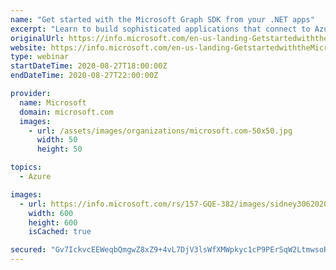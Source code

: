 ```yaml
---
name: "Get started with the Microsoft Graph SDK from your .NET apps"
excerpt: "Learn to build sophisticated applications that connect to Azure services or the Microsoft Graph."
originalUrl: https://info.microsoft.com/en-us-landing-GetstartedwiththeMicrosoftGraphSDKfromyourNETapps-none.html?ls=Website&lsd=AzureWebsite
website: https://info.microsoft.com/en-us-landing-GetstartedwiththeMicrosoftGraphSDKfromyourNETapps-none.html?ls=Website&lsd=AzureWebsite
type: webinar
startDateTime: 2020-08-27T18:00:00Z
endDateTime: 2020-08-27T22:00:00Z

provider:
  name: Microsoft
  domain: microsoft.com
  images:
    - url: /assets/images/organizations/microsoft.com-50x50.jpg
      width: 50
      height: 50

topics:
  - Azure

images:
  - url: https://info.microsoft.com/rs/157-GQE-382/images/sidney3062020163337.jpg
    width: 600
    height: 600
    isCached: true

secured: "Gv7IckvcEEWeqbQmgwZ8xZ9+4vL7DjV3lsWfXMWpkyc1cP9PErSqW2LtmwsoRB7XwyuLF7Bb98onMYmdn89VBO8Lxkza7A2HLm12vCL6d/sntgk5GLRKQFSnjaZrAFKQtSzeeu4Rl/3bxYWcuIFaX6Y+oohhzWRT7B3tMz6Jpn1q48RiKnDIFFwzmcvdjJBZzQUwSMdovrV3e4HUj3qw31SikM1agAU73x/HIO5QA1seWE03VAnzv+4z3xUticjcEqNf9b4qj8dyTDgsr6nDA1g05ec/emTHPqCbxWpWBykxjZQOF2Q2+jvr7Vouec9tvDs4MId6OzFCfBImpHB0jQ==;d9bEF72zQtefdKXub9sETQ=="
---
```



